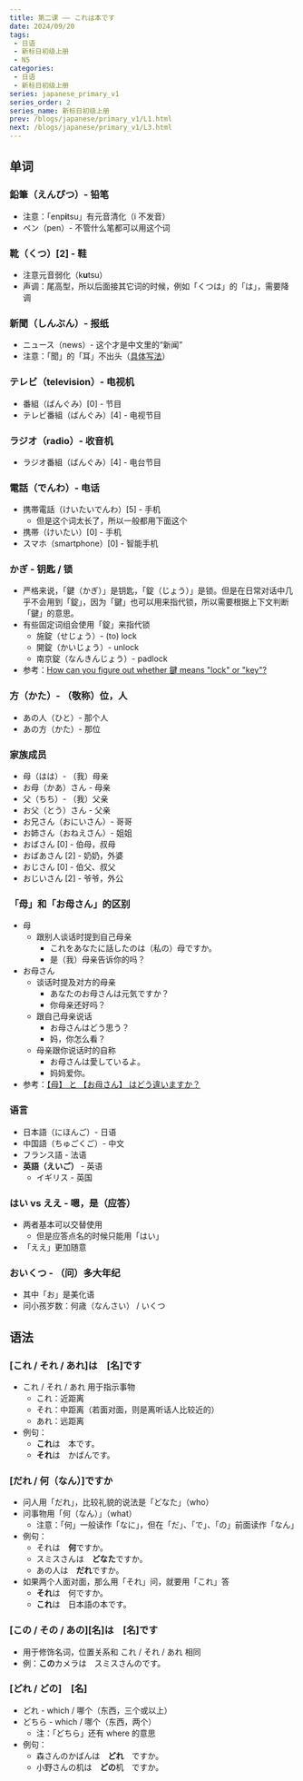 ```yaml
---
title: 第二课 —— これは本です
date: 2024/09/20
tags:
 - 日语
 - 新标日初级上册
 - N5
categories:
 - 日语
 - 新标日初级上册
series: japanese_primary_v1
series_order: 2
series_name: 新标日初级上册
prev: /blogs/japanese/primary_v1/L1.html
next: /blogs/japanese/primary_v1/L3.html
---
```


## [](#单词)单词

### 鉛筆（えんぴつ）- 铅笔

+ 注意：「enp**i**tsu」有元音清化（i 不发音）
+ ペン（pen）- 不管什么笔都可以用这个词

### 靴（くつ）\[2\] - 鞋

+ 注意元音弱化（k**u**tsu）
+ 声调：尾高型，所以后面接其它词的时候，例如「くつは」的「は」，需要降调

### 新聞（しんぶん）- 报纸

+ ニュース（news）- 这个才是中文里的“新闻”
+ 注意：「聞」的「耳」不出头（[具体写法](https://jisho.org/search/%E8%81%9E%20%23kanji)）

### テレビ（television）- 电视机

+ 番組（ばんぐみ）\[0\] - 节目
+ テレビ番組（ばんぐみ）\[4\] - 电视节目

### ラジオ（radio）- 收音机

+ ラジオ番組（ばんぐみ）\[4\] - 电台节目

### 電話（でんわ）- 电话

+ 携帯電話（けいたいでんわ）\[5\] - 手机
  + 但是这个词太长了，所以一般都用下面这个
+ 携帯（けいたい）\[0\] - 手机
+ スマホ（smartphone）\[0\] - 智能手机

### かぎ - 钥匙 / 锁

+ 严格来说，「鍵（かぎ）」是钥匙，「錠（じょう）」是锁。但是在日常对话中几乎不会用到「錠」，因为「鍵」也可以用来指代锁，所以需要根据上下文判断「鍵」的意思。
+ 有些固定词组会使用「錠」来指代锁
  + 施錠（せじょう）- (to) lock
  + 開錠（かいじょう）- unlock
  + 南京錠（なんきんじょう）- padlock
+ 参考：[How can you figure out whether 鍵 means "lock" or "key"?](https://japanese.stackexchange.com/questions/5405/how-can-you-figure-out-whether-%E9%8D%B5-%E3%81%8B%E3%81%8E-means-lock-or-key)

### 方（かた）- （敬称）位，人

+ あの人（ひと）- 那个人
+ あの方（かた）- 那位

### 家族成员

+ 母（はは）- （我）母亲
+ お母（かあ）さん - 母亲
+ 父（ちち）- （我）父亲
+ お父（とう）さん - 父亲
+ お兄さん（おにいさん）- 哥哥
+ お姉さん（おねえさん）- 姐姐
+ おばさん \[0\] - 伯母，叔母
+ おばあさん \[2\] - 奶奶，外婆
+ おじさん \[0\] - 伯父、叔父
+ おじいさん \[2\] - 爷爷，外公

### 「母」和「お母さん」的区别

+ 母
  + 跟别人谈话时提到自己母亲
    + これをあなたに話したのは（私の）母ですか。
    + 是（我）母亲告诉你的吗？
+ お母さん
  + 谈话时提及对方的母亲
    + あなたのお母さんは元気ですか？
    + 你母亲还好吗？
  + 跟自己母亲说话
    + お母さんはどう思う？
    + 妈，你怎么看？
  + 母亲跟你说话时的自称
    + お母さんは愛しているよ。
    + 妈妈爱你。
+ 参考：[【母】 と 【お母さん】 はどう違いますか？](https://hinative.com/ja/questions/1826)

### 语言

+ 日本語（にほんご）- 日语
+ 中国語（ちゅごくご）- 中文
+ フランス語 - 法语
+ **英語（えいご）** - 英语
  + イギリス - 英国

### はい vs ええ - 嗯，是（应答）

+ 两者基本可以交替使用
  + 但是应答点名的时候只能用「はい」
+ 「ええ」更加随意

### おいくつ - （问）多大年纪

+ 其中「お」是美化语
+ 问小孩岁数：何歳（なんさい） / いくつ

## 语法

### \[これ / それ / あれ\]は　\[名\]です

+ これ / それ / あれ 用于指示事物
  + これ：近距离
  + それ：中距离（若面对面，则是离听话人比较近的）
  + あれ：远距离
+ 例句：
  + **これ**は　本です。
  + **それ**は　かばんです。

### \[だれ / 何（なん）\]ですか

+ 问人用「だれ」，比较礼貌的说法是「どなた」（who）
+ 问事物用「何（なん）」（what）
  + 注意：「何」一般读作「なに」，但在「だ」、「で」、「の」前面读作「なん」
+ 例句：
  + それは　**何**ですか。
  + スミスさんは　**どなた**ですか。
  + あの人は　**だれ**ですか。
+ 如果两个人面对面，那么用「それ」问，就要用「これ」答
  + **それ**は　何ですか。
  + **これ**は　日本語の本です。

### \[この / その / あの\]\[名\]は　\[名\]です

+ 用于修饰名词，位置关系和 これ / それ / あれ 相同
+ 例：**この**カメラは　スミスさんのです。

### \[どれ / どの\]　\[名\]

+ どれ - which / 哪个（东西，三个或以上）
+ どちら - which / 哪个（东西，两个）
  + 注：「どちら」还有 where 的意思
+ 例句：
  + 森さんのかばんは　**どれ**　ですか。
  + 小野さんの机は　**どの**机　ですか。
